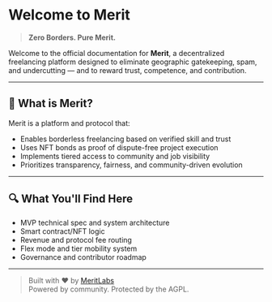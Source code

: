 # Welcome to Merit

> **Zero Borders. Pure Merit.**

Welcome to the official documentation for **Merit**, a decentralized freelancing platform designed to eliminate geographic gatekeeping, spam, and undercutting — and to reward trust, competence, and contribution.

---

## 🚀 What is Merit?

Merit is a platform and protocol that:

- Enables borderless freelancing based on verified skill and trust
- Uses NFT bonds as proof of dispute-free project execution
- Implements tiered access to community and job visibility
- Prioritizes transparency, fairness, and community-driven evolution

---

## 🔍 What You'll Find Here

- MVP technical spec and system architecture
- Smart contract/NFT logic
- Revenue and protocol fee routing
- Flex mode and tier mobility system
- Governance and contributor roadmap

---

> Built with ❤️ by [MeritLabs](https://github.com/meritlabs)  
> Powered by community. Protected by the AGPL.
